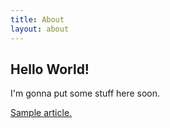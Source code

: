 ```yaml
---
title: About
layout: about
---
```


## Hello World!

I'm gonna put some stuff here soon.

<a href="SETUP.html">Sample article.</a>


<!-- Don't post this one. -->